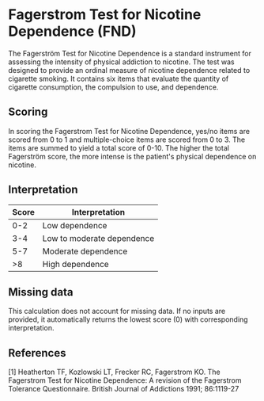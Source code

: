 # Fagerstrom Test for Nicotine Dependence (FND)

The Fagerström Test for Nicotine Dependence is a standard instrument for assessing the intensity of physical addiction to nicotine. The test was designed to provide an ordinal measure of nicotine dependence related to cigarette smoking. It contains six items that evaluate the quantity of cigarette consumption, the compulsion to use, and dependence.

## Scoring

In scoring the Fagerstrom Test for Nicotine Dependence, yes/no items are scored from 0 to 1 and multiple-choice items are scored from 0 to 3. The items are summed to yield a total score of 0-10. The higher the total Fagerström score, the more intense is the patient's physical dependence on nicotine.

## Interpretation

| Score | Interpretation             |
|-------|----------------------------|
| 0-2   | Low dependence             |
| 3-4   | Low to moderate dependence |
| 5-7   | Moderate dependence        |
| >8    | High dependence            |

## Missing data

This calculation does not account for missing data. If no inputs are provided, it automatically returns the lowest score (0) with corresponding interpretation.

## References

[1] Heatherton TF, Kozlowski LT, Frecker RC, Fagerstrom KO. The Fagerstrom Test for Nicotine Dependence: A revision of the Fagerstrom Tolerance Questionnaire. British Journal of Addictions 1991; 86:1119-27